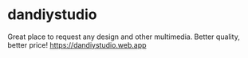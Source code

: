 # dandiystudio
Great place to request any design and other multimedia. Better quality, better price!
https://dandiystudio.web.app

